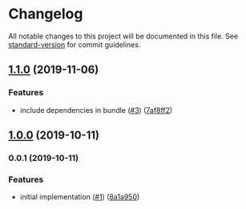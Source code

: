 # Changelog

All notable changes to this project will be documented in this file. See [standard-version](https://github.com/conventional-changelog/standard-version) for commit guidelines.

## [1.1.0](https://github.com/moxystudio/next-compile-node-modules/compare/v1.0.0...v1.1.0) (2019-11-06)


### Features

* include dependencies in bundle ([#3](https://github.com/moxystudio/next-compile-node-modules/issues/3)) ([7af8ff2](https://github.com/moxystudio/next-compile-node-modules/commit/7af8ff26d6c2080c58a6477ce0baa73ba95750e0))

## [1.0.0](https://github.com/moxystudio/next-compile-node-modules/compare/v0.0.1...v1.0.0) (2019-10-11)

### 0.0.1 (2019-10-11)


### Features

* initial implementation ([#1](https://github.com/moxystudio/next-compile-node-modules/issues/1)) ([8a1a950](https://github.com/moxystudio/next-compile-node-modules/commit/8a1a9508ad9749c986fc6322cfccd87387f71945))
